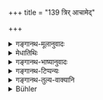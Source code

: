 +++
title = "139 त्रिर् आचामेद्"

+++

<details><summary>गङ्गानथ-मूलानुवादः</summary>

Desiring bodily purification, one should sip water thrice; then he should twice wipe his mouth; but the woman and the śūdra should each do it once only.—(137).
</details>

<details><summary>मेधातिथिः</summary>

अयम् अनुवादः स्त्रीशूद्रार्थः । उक्तम् अप्य् एतत् स्त्रीशूद्रार्थम् उच्यते । 

- <u>केचिद्</u> व्याचक्षते "शुद्रः स्पृष्टाभिर् अद्भिः" (म्ध् २.६२) इति स्पर्शमात्रम् अपां शूद्रेण कर्तव्यम् । अतः परिमार्जनं श्रोत्रादिस्पर्शनं वा प्राप्तं सच्छूद्रविषयतया विधीयते । स्त्रीणां तु "हृद्गाभिः पूयते विप्रः" (म्ध् २.६२) इति जातिनिर्देशात् पुंवत् प्राप्ताव् इदम् उच्यते । 

- **शारीरं शौचम् अन्विच्छन्न्** इति वचनसामर्थ्याद् यद्य् अध्ययनभोजनयोः शुद्धः प्रवर्तेत तदा नावश्यं त्रिर् आवृत्तिः स्यात् । नापि प्रमार्जनम् । किं तर्हि आचमनं यावतीनां तावतीनाम् अपाम् इन्द्रियस्पर्शनं च । नान्यो ब्रह्मचारिधर्मोक्त आचमनविधिः ॥ ५.१३७ ॥
</details>

<details><summary>गङ्गानथ-भाष्यानुवादः</summary>

This is the reiteration (of a former injunction), for the purpose of enjoining what is necessary for the woman and the *Śūdra*. Though what is said here has been already declared before, yet it is repeated here for the sake of women and *Śūdras*.

Some people explain this text as follows:—According to the rule that ‘the Śūdra is purified by touching water’, all that the ordinary Śūdra is to do is to touch water; hence washing and touching of the ear, etc., that are understood as applying to the

*Śūdra*, are regarded as pertaining to the better class of *Śūdras*. As
regards women,—the general rule being that ‘the Brāhmaṇa is purified by water reaching the heart &c., &c.’ (2. 62), where the different castes are specified, it would seem as if all that is prescribed for males is to be done by females also; and it is with a view to preclude this notion that we have the present text.

‘*Desiring bodily purification*’;—this indicates that if one is quite clean when going to read or to take food, he need not necessarily repeat the acts *thrice*; nor need there be *washing*;—*all* that need be done is the sipping of some quantity of water, and the touching of the organs; and not all the details that have been laid down in connection with the ‘sipping of water’ prescribed among the duties of the Student.—(137).
</details>

<details><summary>गङ्गानथ-टिप्पन्यः</summary>

(Verse 139 of others.)

This verse is quoted in *Aparārka* (p. 40);—in *Madanapārijāta* (p. 53),—and in *Hemādri* (Śrāddha, p. 992) which explains ‘*mukham*’ as ‘lips.’
</details>

<details><summary>गङ्गानथ-तुल्य-वाक्यानि</summary>

*Gautama* (1.36).—(See above, under 136.)

*Baudhāyana* (1.8.19-22)—‘Let him thrice sip water, reaching his heart;
let him wipe his lips thrice;—twice, according to some; the woman and the Śūdra, each only once.’

*Āpastamba* (1.16.2-6).—‘Sitting, he shall sip water thrice, the water
penetrating his heart; ho shall wipe his lips thrice,—according to some, twice; he shall then touch his lips once;—twice, according to some.’

*Vaśiṣṭha* (3.26-27).—‘Having washed his feet and hands up to the wrist,
and sitting with his face turned towards the east, or towards the north, he shall thrice sip water out of the *Brahma-tīrtha*, without uttering any sound; he shall twice wipe his lips.’

*Viṣṇu* (62.6, 7).—‘Let him sip water thrice with the *Brahma-tīrtha*;
let him wipe his lips twice.’

*Yājñavalkya* (1.20).—‘Sipping water thrice, wiping his lips twice, he
shall touch the cavities with water.’

*Devala* (Aparārka, p. 40).—‘With the base of the thumb, he shall twice
wipe his mouth; he shall never wipe it either with the finger-tips or with the back of the fingers.’

(See also the texts under 2.60, above.)
</details>

<details><summary>Bühler</summary>

139	Let him who desires bodily purity first sip water three times, and then twice wipe his mouth; but a woman and a Sudra (shall perform each act) once (only).
</details>
